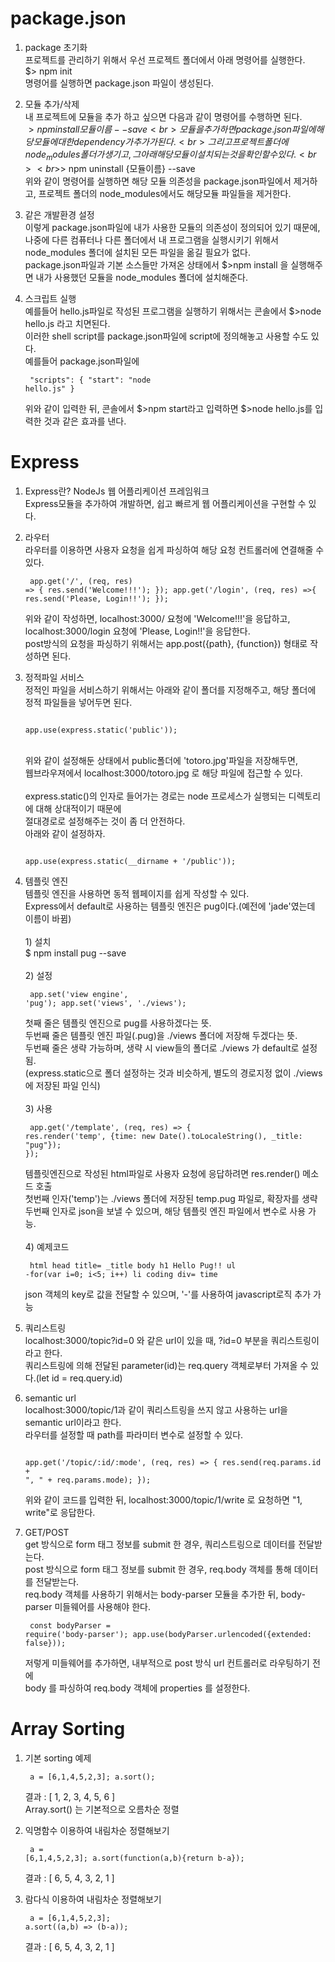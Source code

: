 # package.json
1. package 초기화
<br>프로젝트를 관리하기 위해서 우선 프로젝트 폴더에서 아래 명령어를 실행한다.
<br>$> npm init
<br>명령어를 실행하면 package.json 파일이 생성된다.

2. 모듈 추가/삭제
<br>내 프로젝트에 모듈을 추가 하고 싶으면 다음과 같이 명령어를 수행하면 된다.
<br>$> npm install {모듈이름} --save
<br>모듈을 추가하면 package.json 파일에 해당 모듈에 대한 dependency가 추가가 된다.
<br>그리고 프로젝트 폴더에 node_modules 폴더가 생기고, 그 아래 해당 모듈이 설치되는 것을 확인할 수 있다.
<br><br>$> npm uninstall {모듈이름} --save
<br>위와 같이 명령어를 실행하면 해당 모듈 의존성을 package.json파일에서 제거하고, 프로젝트 폴더의 node_modules에서도 해당모듈 파일들을 제거한다.

3. 같은 개발환경 설정
<br>이렇게 package.json파일에 내가 사용한 모듈의 의존성이 정의되어 있기 때문에, 나중에 다른 컴퓨터나 다른 폴더에서 내 프로그램을 실행시키기 위해서 node_modules 폴더에 설치된 모든 파일을 옮길 필요가 없다.
<br>package.json파일과 기본 소스들만 가져온 상태에서 $>npm install 을 실행해주면 내가 사용했던 모듈을 node_modules 폴더에 설치해준다.

4. 스크립트 실행
<br>예를들어 hello.js파일로 작성된 프로그램을 실행하기 위해서는 콘솔에서 $>node hello.js 라고 치면된다.
<br>이러한 shell script를 package.json파일에 script에 정의해놓고 사용할 수도 있다.
<br>예를들어 package.json파일에<pre><code>
"scripts": {
    "start": "node hello.js"
}</code></pre>
위와 같이 입력한 뒤, 콘솔에서 $>npm start라고 입력하면 $>node hello.js를 입력한 것과 같은 효과를 낸다.

# Express
1. Express란? NodeJs 웹 어플리케이션 프레임워크
<br>Express모듈을 추가하여 개발하면, 쉽고 빠르게 웹 어플리케이션을 구현할 수 있다.

2. 라우터
<br>라우터를 이용하면 사용자 요청을 쉽게 파싱하여 해당 요청 컨트롤러에 연결해줄 수 있다.<pre><code>
app.get('/', (req, res) => {
  res.send('Welcome!!!');
});
app.get('/login', (req, res) =>{
  res.send('Please, Login!!');
});
</code></pre>위와 같이 작성하면, localhost:3000/ 요청에 'Welcome!!!'을 응답하고,
<br>localhost:3000/login 요청에 'Please, Login!!'을 응답한다.
<br>post방식의 요청을 파싱하기 위해서는 app.post({path}, {function}) 형태로 작성하면 된다.

3. 정적파일 서비스
<br>정적인 파일을 서비스하기 위해서는 아래와 같이 폴더를 지정해주고, 해당 폴더에 정적 파일들을 넣어두면 된다.<pre><code>
app.use(express.static('public'));
</code></pre>
<br>위와 같이 설정해둔 상태에서 public폴더에 'totoro.jpg'파일을 저장해두면,
<br>웹브라우져에서 localhost:3000/totoro.jpg 로 해당 파일에 접근할 수 있다.
<br><br>express.static()의 인자로 들어가는 경로는 node 프로세스가 실행되는 디렉토리에 대해 상대적이기 때문에
<br>절대경로로 설정해주는 것이 좀 더 안전하다.
<br>아래와 같이 설정하자.<pre><code>
app.use(express.static(__dirname + '/public'));
</code></pre>

4. 템플릿 엔진
<br>템플릿 엔진을 사용하면 동적 웹페이지를 쉽게 작성할 수 있다.
<br>Express에서 default로 사용하는 템플릿 엔진은 pug이다.(예전에 'jade'였는데 이름이 바뀜)
<br><br>1) 설치
<br>$ npm install pug --save
<br><br>2) 설정<pre><code>
app.set('view engine', 'pug');
app.set('views', './views');</code></pre>
첫째 줄은 템플릿 엔진으로 pug를 사용하겠다는 뜻.<br>
두번째 줄은 템플릿 엔진 파일(.pug)을 ./views 폴더에 저장해 두겠다는 뜻.<br>
두번째 줄은 생략 가능하며, 생략 시 view들의 폴더로 ./views 가 default로 설정됨.<br>
(express.static으로 폴더 설정하는 것과 비슷하게, 별도의 경로지정 없이 ./views에 저장된 파일 인식)
<br><br>3) 사용<pre><code>
app.get('/template', (req, res) => {
  res.render('temp', {time: new Date().toLocaleString(), _title: "pug"});
});</code></pre>
템플릿엔진으로 작성된 html파일로 사용자 요청에 응답하려면 res.render() 메소드 호출<br>
첫번째 인자('temp')는 ./views 폴더에 저장된 temp.pug 파일로, 확장자를 생략<br>
두번째 인자로 json을 보낼 수 있으며, 해당 템플릿 엔진 파일에서 변수로 사용 가능.
<br><br>4) 예제코드<pre><code>
html
  head
    title= _title
  body
    h1 Hello Pug!!
    ul
      -for(var i=0; i<5; i++)
        li coding
    div= time
</code></pre>
json 객체의 key로 값을 전달할 수 있으며, '-'를 사용하여 javascript로직 추가 가능

5. 쿼리스트링<br>
localhost:3000/topic?id=0 와 같은 url이 있을 때, ?id=0 부분을 쿼리스트링이라고 한다.<br>
쿼리스트링에 의해 전달된 parameter(id)는 req.query 객체로부터 가져올 수 있다.(let id = req.query.id)<br>

6. semantic url<br>
localhost:3000/topic/1과 같이 쿼리스트링을 쓰지 않고 사용하는 url을 semantic url이라고 한다.<br>
라우터를 설정할 때 path를 파라미터 변수로 설정할 수 있다.<br><pre><code>
app.get('/topic/:id/:mode', (req, res) => {
  res.send(req.params.id + ", " + req.params.mode);
  });</code></pre>
위와 같이 코드를 입력한 뒤, localhost:3000/topic/1/write 로 요청하면 "1, write"로 응답한다.

7. GET/POST<br>
get 방식으로 form 태그 정보를 submit 한 경우, 쿼리스트링으로 데이터를 전달받는다.<br>
post 방식으로 form 태그 정보를 submit 한 경우, req.body 객체를 통해 데이터를 전달받는다.<br>
req.body 객체를 사용하기 위해서는 body-parser 모듈을 추가한 뒤, body-parser 미들웨어를 사용해야 한다.<br><pre><code>
const bodyParser = require('body-parser');
app.use(bodyParser.urlencoded({extended: false}));
</code></pre>
저렇게 미들웨어를 추가하면, 내부적으로 post 방식 url 컨트롤러로 라우팅하기 전에<br>
body 를 파싱하여 req.body 객체에 properties 를 설정한다.



# Array Sorting
1. 기본 sorting 예제<pre><code>
a = [6,1,4,5,2,3]; a.sort();
</code></pre>결과 : [ 1, 2, 3, 4, 5, 6 ]
<br> Array.sort() 는 기본적으로 오름차순 정렬

2. 익명함수 이용하여 내림차순 정렬해보기<pre><code>
a = [6,1,4,5,2,3]; a.sort(function(a,b){return b-a});
</code></pre>결과 : [ 6, 5, 4, 3, 2, 1 ]

3. 람다식 이용하여 내림차순 정렬해보기<pre><code>
a = [6,1,4,5,2,3]; a.sort((a,b) => (b-a));
</code></pre>결과 : [ 6, 5, 4, 3, 2, 1 ]
